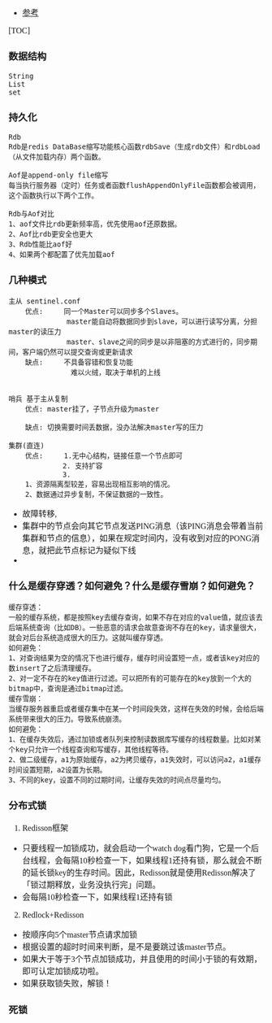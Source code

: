 <font face="Simsun" size=3>

- [参考](https://blog.csdn.net/weixin_49724150/article/details/121659693)

[TOC]

### 数据结构
~~~
String
List
set
~~~

### 持久化

~~~
Rdb
Rdb是redis DataBase缩写功能核心函数rdbSave（生成rdb文件）和rdbLoad（从文件加载内存）两个函数。

Aof是append-only file缩写
每当执行服务器（定时）任务或者函数flushAppendOnlyFile函数都会被调用，这个函数执行以下两个工作。

Rdb与Aof对比
1、aof文件比rdb更新频率高，优先使用aof还原数据。
2、Aof比rdb更安全也更大
3、Rdb性能比aof好
4、如果两个都配置了优先加载aof
~~~

### 几种模式

~~~
主从 sentinel.conf
    优点:     同一个Master可以同步多个Slaves。
              master能自动将数据同步到slave，可以进行读写分离，分担master的读压力
              master、slave之间的同步是以非阻塞的方式进行的，同步期间，客户端仍然可以提交查询或更新请求
    缺点:     不具备容错和恢复功能  
               难以火绒，取决于单机的上线
                 

哨兵 基于主从复制
    优点: master挂了，子节点升级为master
    
    缺点: 切换需要时间丢数据，没办法解决master写的压力

集群(直连)
    优点:     1.无中心结构，链接任意一个节点即可
             2. 支持扩容
             3. 
    1、资源隔离型较差，容易出现相互影响的情况。
    2、数据通过异步复制，不保证数据的一致性。

~~~
- 故障转移,
- 集群中的节点会向其它节点发送PING消息（该PING消息会带着当前集群和节点的信息），如果在规定时间内，没有收到对应的PONG消息，就把此节点标记为疑似下线
- 


### 什么是缓存穿透？如何避免？什么是缓存雪崩？如何避免？

~~~
缓存穿透：
一般的缓存系统，都是按照key去缓存查询，如果不存在对应的value值，就应该去后端系统查询（比如DB）。一些恶意的请求会故意查询不存在的key，请求量很大，就会对后台系统造成很大的压力。这就叫缓存穿透。
如何避免：
1、对查询结果为空的情况下也进行缓存，缓存时间设置短一点，或者该key对应的数insert了之后清理缓存。
2、对一定不存在的key值进行过滤。可以把所有的可能存在的key放到一个大的bitmap中，查询是通过bitmap过滤。
缓存雪崩：
当缓存服务器重启或者缓存集中在某一个时间段失效，这样在失效的时候，会给后端系统带来很大的压力。导致系统崩溃。
如何避免：
1、在缓存失效后，通过加锁或者队列来控制读数据库写缓存的线程数量。比如对某个key只允许一个线程查询和写缓存，其他线程等待。
2、做二级缓存，a1为原始缓存，a2为拷贝缓存，a1失效时，可以访问a2，a1缓存时间设置短期，a2设置为长期。
3、不同的key，设置不同的过期时间，让缓存失效的时间点尽量均匀。
~~~


### 分布式锁

1. Redisson框架

- 只要线程一加锁成功，就会启动一个watch dog看门狗，它是一个后台线程，会每隔10秒检查一下，如果线程1还持有锁，那么就会不断的延长锁key的生存时间。因此，Redisson就是使用Redisson解决了「锁过期释放，业务没执行完」问题。
- 会每隔10秒检查一下，如果线程1还持有锁

2. Redlock+Redisson

- 按顺序向5个master节点请求加锁
- 根据设置的超时时间来判断，是不是要跳过该master节点。
- 如果大于等于3个节点加锁成功，并且使用的时间小于锁的有效期，即可认定加锁成功啦。
- 如果获取锁失败，解锁！

### 死锁

</font>